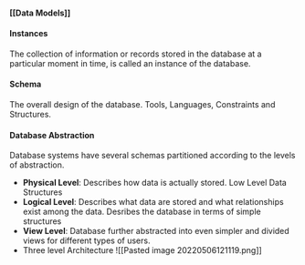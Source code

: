 #### [[Data Models]]

#### Instances
The collection of information or records stored in the database at a particular moment in time, is called an instance of the database.

#### Schema
The overall design of the database.
Tools, Languages, Constraints and Structures.

#### Database Abstraction
Database systems have several schemas partitioned according to the levels of abstraction.
* **Physical Level**: Describes how data is actually stored. Low Level Data Structures
* **Logical Level**: Describes what data are stored and what relationships exist among the data. Desribes the database in terms of simple structures
* **View Level**: Database further abstracted into even simpler and divided views for different types of users.
* Three level Architecture
	![[Pasted image 20220506121119.png]]